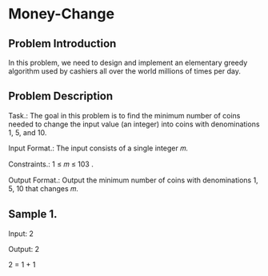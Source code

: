 # Money-Change

## Problem Introduction 
In this problem, we need to  design and implement an elementary greedy algorithm used by cashiers all over the world millions of times per day. 

## Problem Description 

Task.: The goal in this problem is to find the minimum number of coins needed to change the input value (an integer) into coins with denominations 1, 5, and 10. 

Input Format.: The input consists of a single integer 𝑚. 

Constraints.: 1 ≤ 𝑚 ≤ 103 . 

Output Format.: Output the minimum number of coins with denominations 1, 5, 10 that changes 𝑚. 

## Sample 1. 

Input: 2 

Output: 2 

2 = 1 + 1
